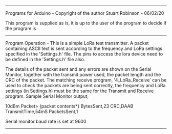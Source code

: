 
***

  Programs for Arduino - Copyright of the author Stuart Robinson - 06/02/20

  This program is supplied as is, it is up to the user of the program to decide if the program is

***
  
  Program Operation - This is a simple LoRa test transmitter. A packet containing ASCII text is sent  according to the frequency and LoRa settings specified in the 'Settings.h' file. The pins to access
  the lora device need to be defined in the 'Settings.h' file also.

  The details of the packet sent and any errors are shown on the Serial Monitor, together with the transmit
  power used, the packet length and the CRC of the packet. The matching receive program, '4_LoRa_Receive'
  can be used to check the packets are being sent correctly, the frequency and LoRa settings (in Settings.h)
  must be the same for the Transmit and Receive program. Sample Serial Monitor output;

  10dBm Packet> {packet contents*}  BytesSent,23  CRC,DAAB  TransmitTime,54mS  PacketsSent,1

  Serial monitor baud rate is set at 9600
  
***
